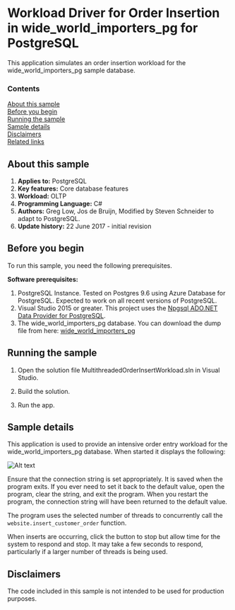 # Workload Driver for Order Insertion in wide_world_importers_pg for PostgreSQL

This application simulates an order insertion workload for the wide_world_importers_pg sample database.

### Contents

[About this sample](#about-this-sample)<br/>
[Before you begin](#before-you-begin)<br/>
[Running the sample](#run-this-sample)<br/>
[Sample details](#sample-details)<br/>
[Disclaimers](#disclaimers)<br/>
[Related links](#related-links)<br/>


<a name=about-this-sample></a>

## About this sample

<!-- Delete the ones that don't apply -->
1. **Applies to:** PostgreSQL
1. **Key features:** Core database features
1. **Workload:** OLTP
1. **Programming Language:** C#
1. **Authors:** Greg Low, Jos de Bruijn, Modified by Steven Schneider to adapt to PostgreSQL.
1. **Update history:** 22 June 2017 - initial revision

<a name=before-you-begin></a>

## Before you begin

To run this sample, you need the following prerequisites.

**Software prerequisites:**

<!-- Examples -->
1. PostgreSQL Instance. Tested on Postgres 9.6 using Azure Database for PostgreSQL. Expected to work on all recent versions of PostgreSQL.
2. Visual Studio 2015 or greater. This project uses the [Npgsql ADO.NET Data Provider for PostgreSQL](http://www.npgsql.org/).
3. The wide_world_importers_pg database. You can download the dump file from here: [wide_world_importers_pg](/../master/samples/databases/wide-world-importers/ "wide_world_importers_pg database") 

<a name=run-this-sample></a>

## Running the sample

1. Open the solution file MultithreadedOrderInsertWorkload.sln in Visual Studio.

2. Build the solution.

3. Run the app.

## Sample details

This application is used to provide an intensive order entry workload for the wide_world_importers_pg database. When started it displays the following:

![Alt text](/../master/samples/databases/wide-world-importers/workload-drivers/order-insert/media/wide-world-importers-order-insert-app.png "wide_world_importers_pg Order Insert Workload Simulation")

Ensure that the connection string is set appropriately. It is saved when the program exits. If you ever need to set it back to the default value, open the program, clear the string, and exit the program. When you restart the program, the connection string will have been returned to the default value.

The program uses the selected number of threads to concurrently call the `website.insert_customer_order` function.

When inserts are occurring, click the button to stop but allow time for the system to respond and stop. It may take a few seconds to respond, particularly if a larger number of threads is being used.


<a name=disclaimers></a>

## Disclaimers
The code included in this sample is not intended to be used for production purposes.

<a name=related-links></a>
